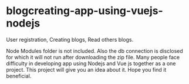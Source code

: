 # blogcreating-app-using-vuejs-nodejs
User registration, Creating blogs, Read others blogs.

Node Modules folder is not included. Also the db connection is disclosed for which it will not run after downloading the zip file. Many people face difficulty in developing app using Nodejs and Vue js together as a one project. This project will give you an idea about it. Hope you find it beneficial.
